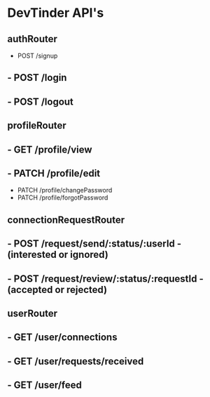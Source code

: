 ﻿# DevTinder API's

## authRouter
- POST /signup
## - POST /login
## - POST /logout

##  profileRouter
## - GET /profile/view
## - PATCH /profile/edit
- PATCH /profile/changePassword
- PATCH /profile/forgotPassword

## connectionRequestRouter
## - POST /request/send/:status/:userId - (interested or ignored)
## - POST /request/review/:status/:requestId - (accepted or rejected)

## userRouter
## - GET /user/connections
## - GET /user/requests/received
## - GET /user/feed